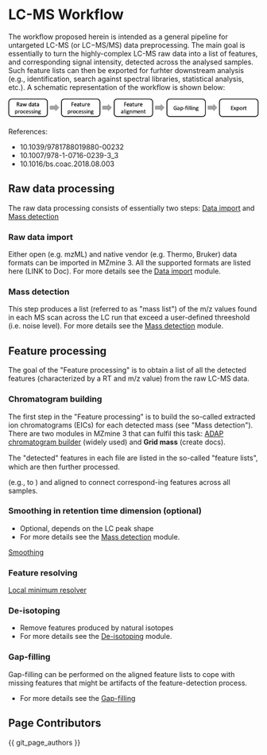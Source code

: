 # LC-MS Workflow
The workflow proposed herein is intended as a general pipeline for untargeted LC-MS (or LC−MS/MS) data preprocessing. The main goal is essentially to turn the highly-complex LC-MS raw data into a list of features, and corresponding signal intensity, detected across the analysed samples. Such feature lists can then be exported for furhter downstream analysis (e.g., identification, search against spectral libraries, statistical analysis, etc.). A schematic representation of the workflow is shown below:

![workflow-image](workflow-image.png)

References:
- 10.1039/9781788019880-00232
- 10.1007/978-1-0716-0239-3_3
- 10.1016/bs.coac.2018.08.003

## Raw data processing
The raw data processing consists of essentially two steps: [Data import](../../module_docs/dataimport/data-import.md#lc-ms-data) and [Mass detection](../../module_docs/massdetection/mass-detection.md)
  
### Raw data import
Either open (e.g. mzML) and native vendor (e.g. Thermo, Bruker) data formats can be imported in MZmine 3. All the supported formats are listed here (LINK to Doc). For more details see the [Data import](../../module_docs/dataimport/data-import.md#lc-ms-data) module.

### Mass detection
This step produces a list (referred to as "mass list") of the m/z values found in each MS scan across the LC run that exceed a user-defined threeshold (i.e. noise level). For more details see the [Mass detection](../../module_docs/massdetection/mass-detection.md) module.

## Feature processing
The goal of the "Feature processing" is to obtain a list of all the detected features (characterized by a RT and m/z value) from the raw LC-MS data.


### Chromatogram building
The first step in the "Feature processing" is to build the so-called extracted ion chromatograms (EICs) for each detected mass (see "Mass detection").
There are two modules in MZmine 3 that can fulfil this task: [ADAP chromatogram builder](../../module_docs/adapchromatogrambuilder/adap-chromatogram-builder.md) (widely used) and **Grid mass** (create docs).

The "detected" features in each ﬁle are listed in the so-called "feature lists", which are then further processed.

(e.g.,  to  ) and aligned to connect correspond-ing features across all samples.


### Smoothing in retention time dimension (optional)
- Optional, depends on the LC peak shape
- For more details see the [Mass detection](../../module_docs/massdetection/mass-detection.md) module.

[Smoothing](../../module_docs/smoothing/smoothing.md)

### Feature resolving

[Local minimum resolver](../../module_docs/localminimumresolver/local-minimum-resolver.md)

### De-isotoping
- Remove features produced by natural isotopes
- For more details see the [De-isotoping](directory/de-isotoping.md) module.

### Gap-filling
Gap-filling can be performed on the aligned feature lists to cope with missing features that might be artifacts of the feature-detection process.
- For more details see the [Gap-filling](../../module_docs/gapfilling/gap-filling.md)

## Page Contributors

{{ git_page_authors }}
